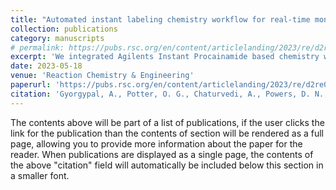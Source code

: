 ```yaml
---
title: "Automated instant labeling chemistry workflow for real-time monitoring of monoclonal antibody N-glycosylation"
collection: publications
category: manuscripts
# permalink: https://pubs.rsc.org/en/content/articlelanding/2023/re/d2re00568a/
excerpt: 'We integrated Agilents Instant Procainamide based chemistry workflow into the N-GLYcanyzer PAT unit to allow for nearly 10× faster near real-time analysis of mAb glycoforms.'
date: 2023-05-18
venue: 'Reaction Chemistry & Engineering'
paperurl: 'https://pubs.rsc.org/en/content/articlelanding/2023/re/d2re00568a/'
citation: 'Gyorgypal, A., Potter, O. G., Chaturvedi, A., Powers, D. N., & Chundawat, S. P. (2023). &quot;Automated instant labeling chemistry workflow for real-time monitoring of monoclonal antibody N-glycosylation.&quot; <i>Reaction Chemistry & Engineering</i>. 8(10), 2423-2434..'
---
```


The contents above will be part of a list of publications, if the user clicks the link for the publication than the contents of section will be rendered as a full page, allowing you to provide more information about the paper for the reader. When publications are displayed as a single page, the contents of the above "citation" field will automatically be included below this section in a smaller font.
